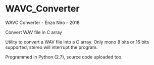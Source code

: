 # WAVC_Converter
WAVC Converter - Enzo Niro - 2018

Convert WAV file in C array

Utility to convert a WAV file into a C array. Only mono 8 bits or 16 bits supported, stereo will interrupt the program.

Programmed in Python (2.7), source code uploaded too.
